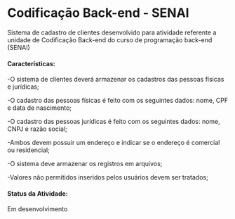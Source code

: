 # Codificação Back-end - SENAI
Sistema de cadastro de clientes desenvolvido para atividade referente a unidade de Codificação Back-end do curso de programação back-end (SENAI) 

#### Características:

-O sistema de clientes deverá armazenar os cadastros das pessoas físicas e jurídicas;

-O cadastro das pessoas físicas é feito com os seguintes dados: nome, CPF e data de nascimento;

-O cadastro das pessoas jurídicas é feito com os seguintes dados: nome, CNPJ e razão social;

-Ambos devem possuir um endereço e indicar se o endereço é comercial ou residencial;

-O sistema deve armazenar os registros em arquivos; 

-Valores não permitidos inseridos pelos usuários devem ser tratados; 

#### Status da Atividade: 

Em desenvolvimento

